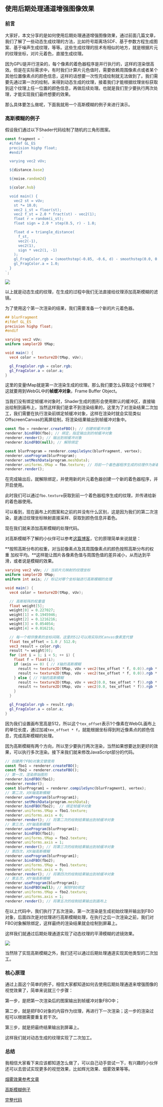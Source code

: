 ## 使用后期处理通道增强图像效果

### 前言

大家好，本文分享的是如何使用后期处理通道增强图像效果，通过前面几篇文章，我们了解了一些动态生成纹理的方法，比如符号距离场SDF、基于参数方程生成图案、基于噪声生成纹理，等等。这些生成纹理的技术有相似的地方，就是根据片元的纹理坐标，对片元着色，直接生成纹理。

因为GPU是并行渲染的，每个像素的着色器程序是并行执行的，这样的渲染很高效。但是在实际需求中，有时我们计算片元色值时，需要依赖周围像素点或者某个其他位置像素点的颜色信息，这样的话想要一次性完成绘制就无法做到了。我们需要先通过第一次的绘制，来得到动态生成的纹理，接着我们才能根据纹理坐标获取到这个纹理上任一位置的颜色信息，再做后续处理。也就是我们至少要执行两次处理，才能实现我们最终想要的效果。

那么具体要怎么做呢，下面我就用一个高斯模糊的例子来进行演示。



### 高斯模糊的例子

假设我们通过以下Shader代码绘制了随机的三角形图案。

```javascript
const fragment = `
  #ifdef GL_ES
  precision highp float;
  #endif

  varying vec2 vUv;

  ${distance.base}

  ${noise.random2d}

  ${color.hsb}

  void main() {
    vec2 st = vUv;
    st *= 10.0;
    vec2 i_st = floor(st);
    vec2 f_st = 2.0 * fract(st) - vec2(1);
    float r = random(i_st);
    float sign = 2.0 * step(0.5, r) - 1.0;

    float d = triangle_distance(
      f_st,
      vec2(-1),
      vec2(1),
      sign * vec2(1, -1)
    );
    gl_FragColor.rgb = (smoothstep(-0.85, -0.6, d) - smoothstep(0.0, 0.05, d)) * hsb2rgb(vec3(r + 1.2, 0.5, r));
    gl_FragColor.a = 1.0;
  }
`;
```

![](./imgs/ppc1.jpg)

以上就是动态生成的纹理，在生成的过程中我们无法直接给纹理添加高斯模糊的滤镜。

为了使用这个第一次渲染的结果，我们需要准备一个新的片元着色器。

```glsl
## blurFragment
#ifdef GL_ES
precision highp float;
#endif

varying vec2 vUv;
uniform sampler2D tMap;

void main() {
  vec4 color = texture2D(tMap, vUv);

  gl_FragColor.rgb = color.rgb;
  gl_FragColor.a = color.a;
}
```

这里的变量tMap就是第一次渲染生成的纹理。那么我们要怎么获取这个纹理呢？这就要用到WebGL中的**帧缓冲对象**，Frame Buffer Object。

当我们没有绑定帧缓冲对象时，Shader生成的图形会使用默认的缓冲区，直接输出绘制到画布上，当然这样我们是拿不到渲染结果的，这里为了对渲染结果二次加工，我们需要在执行渲染前绑定帧缓冲对象，这样在渲染时就会实现类似OffscreenCanvas的离屏绘制，将渲染结果输出到帧缓冲对象中。

```javascript
const fbo = renderer.createFBO(); // 创建帧缓冲对象
renderer.bindFBO(fbo); // 绑定，指定输出到的帧缓冲对象
renderer.render(); // 输出到帧缓冲对象
renderer.bindFBO(null); // 解除绑定

const blurProgram = renderer.compileSync(blurFragment, vertex);
renderer.useProgram(blurProgram);
renderer.setMeshData(program.meshData);
renderer.uniforms.tMap = fbo.texture; // 将前一个着色器程序生成的纹理作为新着色器的 tMap 变量
renderer.render();
```

在完成输出后，就解除绑定，并使用新的片元着色器创建一个新的着色器程序，并开启使用。

此时我们可以通过`fbo.texture`获取到前一个着色器程序生成的纹理，并传递给新的着色器使用。

可以看到，现在画布上的图案和之前的并没有什么区别，这是因为我们的第二次渲染，是通过纹理坐标映射直接采样、获取到颜色信息并着色。

现在我们就来添加高斯模糊的处理代码。

对高斯模糊不了解的小伙伴可以参考[这篇博客](https://www.ruanyifeng.com/blog/2012/11/gaussian_blur.html)，它的原理简单来说就是：

**按照高斯分布的权重，对当前像素点及其周围像素点的颜色按照高斯分布的权重 加权平均。**这样能让图片各像素色值与周围色值的差异减小，从而达到平滑，或者说是模糊的效果。

```glsl
varying vec2 vUv; // 当前片元映射的纹理坐标
uniform sampler2D tMap;
uniform int axis; // 标记对哪个坐标轴进行高斯模糊的处理

void main() {
  vec4 color = texture2D(tMap, vUv);

  // 高斯矩阵的权重值
  float weight[5];
  weight[0] = 0.227027;
  weight[1] = 0.1945946;
  weight[2] = 0.1216216;
  weight[3] = 0.054054;
  weight[4] = 0.016216;

  // 每一个相邻像素的坐标间隔，这里的512可以用实际的Canvas像素宽代替
  float tex_offset = 1.0 / 512.0;
  vec3 result = color.rgb;
  result *= weight[0];
  for (int i = 1; i < 5; ++ i) {
    float f = float(i);
    if (axis == 0) { // X轴的高斯模糊
      result += texture2D(tMap, vUv + vec2(tex_offset * f, 0.0)).rgb * weight[i];
      result += texture2D(tMap, vUv - vec2(tex_offset * f, 0.0)).rgb * weight[i];
    } else { // Y轴的高斯模糊
      result += texture2D(tMap, vUv + vec2(0.0, tex_offset * f)).rgb * weight[i];
      result += texture2D(tMap, vUv - vec2(0.0, tex_offset * f)).rgb * weight[i];
    }
  }

  gl_FragColor.rgb = result.rgb;
  gl_FragColor.a = color.a;
}
```

因为我们设置画布宽高是512，所以这个`tex_offset`表示1个像素在WebGL画布上的单位长度，通过加减`tex_offset * f`，就能根据坐标得到附近像素点的颜色信息，完成高斯模糊的处理。

因为高斯模糊有两个方向，所以至少要执行两次渲染，当然如果想要达到更好的效果，可以执行多次渲染。接下来我们就来修改JavaScript部分的代码。

```javascript
// 创建两个FBO对象交替使用
const fbo1 = renderer.createFBO();
const fbo2 = renderer.createFBO();
// 第一次，渲染原始图形
renderer.bindFBO(fbo1);
renderer.render();
const blurProgram1 = renderer.compileSync(blurFragment1, vertex);
// 第二次，对X轴高斯模糊
renderer.useProgram(blurProgram1);
renderer.setMeshData(program.meshData);
renderer.bindFBO(fbo2);  // 绑定帧缓冲对象
renderer.uniforms.tMap = fbo1.texture;
renderer.uniforms.axis = 0;
renderer.render(); // 将第二次的绘制结果输出到帧缓冲对象
// 第三次，对Y轴高斯模糊
renderer.useProgram(blurProgram1);
renderer.bindFBO(fbo1);
renderer.uniforms.tMap = fbo2.texture;
renderer.uniforms.axis = 1;
renderer.render(); // 将第三次的绘制结果输出到帧缓冲对象
// 第四次，对X轴高斯模糊
renderer.useProgram(blurProgram1);
renderer.bindFBO(fbo2);
renderer.uniforms.tMap = fbo1.texture;
renderer.uniforms.axis = 0;
renderer.render(); // 将第四次的绘制结果输出到帧缓冲对象
// 第五次，对Y轴高斯模糊
renderer.useProgram(blurProgram1);
renderer.bindFBO(null); // 解除FBO绑定
renderer.uniforms.tMap = fbo2.texture;
renderer.uniforms.axis = 1;
renderer.render(); // 将第五次的绘制结果输出到画布上
```

在以上代码中，我们执行了五次渲染，第一次渲染是生成初始纹理并输出到FBO对象，后面四次是对纹理进行高斯模糊处理，在执行之后一次渲染之前，我们对FBO对象解除绑定，这样最终的渲染结果就会绘制到屏幕上。

这样我们就通过后期处理通道实现了动态纹理的平滑模糊的滤镜效果。

![](./imgs/ppc2.jpg)

当然除了实现高斯模糊之外，我们还可以通过后期处理通道实现其他类型的二次加工。



### 核心原理

通过上面这个简单的例子，相信大家都知道如何去使用后期处理通道来增强图像的视觉效果了，简单来说就三个步骤：

第一步，是把第一次渲染后的图案输出到帧缓冲对象FBO中；

第二步，就是把FBO对象的内容作为纹理，再进行下一次渲染；这一步的渲染过程可以根据需要重复若干次。

第三步，就是把最终结果输出到屏幕上。

这样我们就对动态生成的纹理实现了二次加工。



### 总结

我相信大家看下来应该都知道怎么做了，可以自己动手尝试一下，有兴趣的小伙伴还可以去尝试实现更多的视觉效果，比如辉光效果、烟雾效果等等。

[烟雾效果参考文章](https://code.tutsplus.com/how-to-write-a-smoke-shader--cms-25587t)

[高斯模糊例子](https://yeying0827.github.io/visualization-demos/#/demo-pps)

[完整代码](https://github.com/yeying0827/visualization-demos/blob/main/src/pages/DemoPPS.vue)
